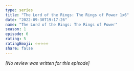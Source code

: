 ```yaml
---
type: series
title: "The Lord of the Rings: The Rings of Power 1x6"
date: "2022-09-30T19:17:26"
name: "The Lord of the Rings: The Rings of Power"
season: 1
episode: 6
rating: 5
ratingEmoji: ⭐️⭐️⭐️⭐️⭐️
share: false
---
```


_[No review was written for this episode]_
